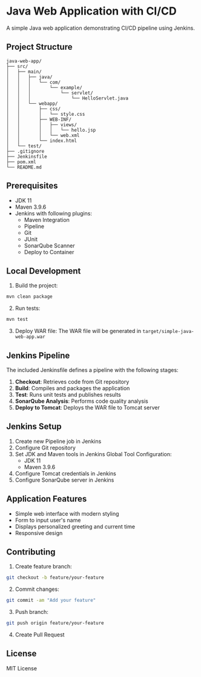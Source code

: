 # Java Web Application with CI/CD

A simple Java web application demonstrating CI/CD pipeline using Jenkins.

## Project Structure

```
java-web-app/
├── src/
│   ├── main/
│   │   ├── java/
│   │   │   └── com/
│   │   │       └── example/
│   │   │           └── servlet/
│   │   │               └── HelloServlet.java
│   │   └── webapp/
│   │       ├── css/
│   │       │   └── style.css
│   │       ├── WEB-INF/
│   │       │   ├── views/
│   │       │   │   └── hello.jsp
│   │       │   └── web.xml
│   │       └── index.html
│   └── test/
├── .gitignore
├── Jenkinsfile
├── pom.xml
└── README.md
```

## Prerequisites

- JDK 11
- Maven 3.9.6
- Jenkins with following plugins:
  - Maven Integration
  - Pipeline
  - Git
  - JUnit
  - SonarQube Scanner
  - Deploy to Container

## Local Development

1. Build the project:
```bash
mvn clean package
```

2. Run tests:
```bash
mvn test
```

3. Deploy WAR file:
The WAR file will be generated in `target/simple-java-web-app.war`

## Jenkins Pipeline

The included Jenkinsfile defines a pipeline with the following stages:

1. **Checkout**: Retrieves code from Git repository
2. **Build**: Compiles and packages the application
3. **Test**: Runs unit tests and publishes results
4. **SonarQube Analysis**: Performs code quality analysis
5. **Deploy to Tomcat**: Deploys the WAR file to Tomcat server

## Jenkins Setup

1. Create new Pipeline job in Jenkins
2. Configure Git repository
3. Set JDK and Maven tools in Jenkins Global Tool Configuration:
   - JDK 11
   - Maven 3.9.6
4. Configure Tomcat credentials in Jenkins
5. Configure SonarQube server in Jenkins

## Application Features

- Simple web interface with modern styling
- Form to input user's name
- Displays personalized greeting and current time
- Responsive design

## Contributing

1. Create feature branch:
```bash
git checkout -b feature/your-feature
```

2. Commit changes:
```bash
git commit -am "Add your feature"
```

3. Push branch:
```bash
git push origin feature/your-feature
```

4. Create Pull Request

## License

MIT License
